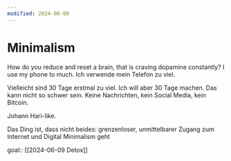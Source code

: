 ```yaml
---
modified: 2024-06-09
---
```

# Minimalism 

How do you reduce and reset a brain, that is craving dopamine constantly? I use my phone to much. Ich verwende mein Telefon zu viel. 

Vielleicht sind 30 Tage erstmal zu viel. Ich will aber 30 Tage machen. Das kann nicht so schwer sein. Keine Nachrichten, kein Social Media, kein Bitcoin. 


Johann Hari-like. 


Das Ding ist, dass nicht beides: grenzenloser, unmittelbarer Zugang zum Internet und Digital Minimalism geht

goal:: [[2024-06-09  Detox]]



